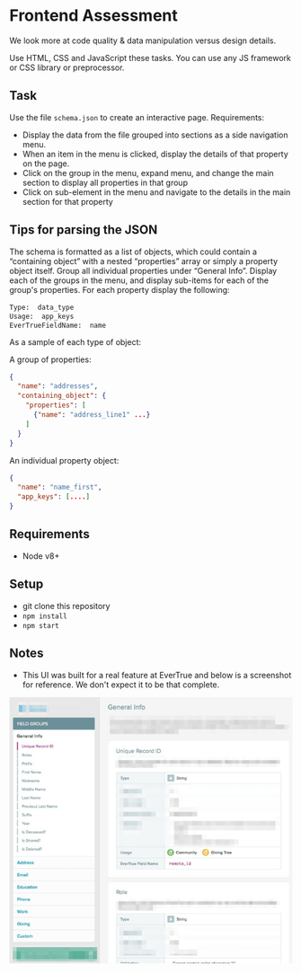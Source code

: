 # Frontend Assessment
We look more at code quality & data manipulation versus design details. 

Use HTML, CSS and JavaScript these tasks. You can use any JS framework or CSS library or preprocessor.

## Task
Use the file `schema.json` to create an interactive page. 
Requirements:
* Display the data from the file grouped into sections as a side navigation menu. 
* When an item in the menu is clicked, display the details of that property on the page. 
* Click on the group in the menu, expand menu, and change the main section to display all properties in that group
* Click on sub-element in the menu and navigate to the details in the main section for that property

## Tips for parsing the JSON
The schema is formatted as a list of objects, which could contain a “containing object” with a nested “properties” array or simply a property object itself.
Group all individual properties under “General Info”.
Display each of the groups in the menu, and display sub-items for each of the group's properties.
For each property display the following:

```
Type:  data_type
Usage:  app_keys
EverTrueFieldName:  name
```

As a sample of each type of object:

A group of properties:

```json
{
  "name": "addresses",
  "containing_object": {
    "properties": [
      {"name": "address_line1" ...}
    ]
  }
}
```

An individual property object:
```json
{
  "name": "name_first",
  "app_keys": [....]
}
```
## Requirements
* Node v8+

## Setup
* git clone this repository
* `npm install`
* `npm start`

## Notes
* This UI was built for a real feature at EverTrue and below is a screenshot for reference. We don't expect it to be that complete.

<img src="mock.jpg">
